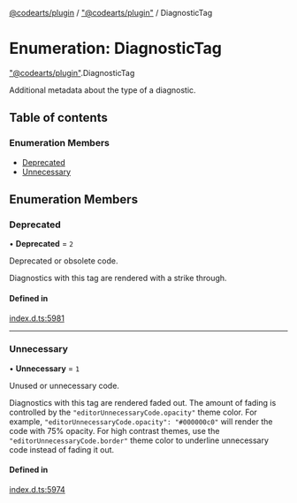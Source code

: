 [@codearts/plugin](../README.md) / ["@codearts/plugin"](../modules/_codearts_plugin_.md) / DiagnosticTag

# Enumeration: DiagnosticTag

["@codearts/plugin"](../modules/_codearts_plugin_.md).DiagnosticTag

Additional metadata about the type of a diagnostic.

## Table of contents

### Enumeration Members

- [Deprecated](codearts_plugin_.DiagnosticTag.md#deprecated)
- [Unnecessary](codearts_plugin_.DiagnosticTag.md#unnecessary)

## Enumeration Members

### Deprecated

• **Deprecated** = ``2``

Deprecated or obsolete code.

Diagnostics with this tag are rendered with a strike through.

#### Defined in

[index.d.ts:5981](https://github.com/xyz-fish/cloudide-plugin-api/blob/9927cd6/index.d.ts#L5981)

___

### Unnecessary

• **Unnecessary** = ``1``

Unused or unnecessary code.

Diagnostics with this tag are rendered faded out. The amount of fading
is controlled by the `"editorUnnecessaryCode.opacity"` theme color. For
example, `"editorUnnecessaryCode.opacity": "#000000c0"` will render the
code with 75% opacity. For high contrast themes, use the
`"editorUnnecessaryCode.border"` theme color to underline unnecessary code
instead of fading it out.

#### Defined in

[index.d.ts:5974](https://github.com/xyz-fish/cloudide-plugin-api/blob/9927cd6/index.d.ts#L5974)
